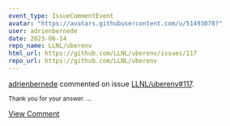 ```yaml
---
event_type: IssueCommentEvent
avatar: "https://avatars.githubusercontent.com/u/51493078?"
user: adrienbernede
date: 2023-06-14
repo_name: LLNL/uberenv
html_url: https://github.com/LLNL/uberenv/issues/117
repo_url: https://github.com/LLNL/uberenv
---
```


<a href='https://github.com/adrienbernede' target='_blank'>adrienbernede</a> commented on issue <a href='https://github.com/LLNL/uberenv/issues/117' target='_blank'>LLNL/uberenv#117</a>.

<small>Thank you for your answer....</small>

<a href='https://github.com/LLNL/uberenv/issues/117' target='_blank'>View Comment</a>